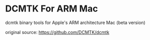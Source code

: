 # DCMTK For ARM Mac  
  
dcmtk binary tools for Apple's ARM architecture Mac (beta version)  
  
original source: https://github.com/DCMTK/dcmtk  
  

  


